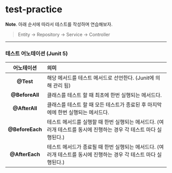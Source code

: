 # test-practice

**Note**. 아래 순서에 따라서 테스트를 작성하며 연습해보자.

> Entity -> Repository -> Service -> Controller
> 
-------

### 테스트 어노테이션 (Junit 5)

|      어노테이션      | 의미                                                                 |
|:---------------:|:-------------------------------------------------------------------|
|    **@Test**    | 해당 메서드를 테스트 메서드로 선언한다. (Junit에 의해 관리 됨)                            |
| **@BeforeAll**  | 클래스를 테스트 할 때 최초에 한번 실행되는 메서드다.                                     |
|  **@AfterAll**  | 클래스를 테스트 할 때 모든 테스트가 종료된 후 마지막에에 한번 실행되는 메서드다.                     |
| **@BeforeEach** | 테스트 메서드를 실행할 때 한번 실행되는 메서드다. (여러개 테스트를 동시에 진행하는 경우 각 테스트 마다 실행된다.) |
| **@AfterEach**  | 테스트 메서드가 종료될 때 한번 실행되는 메서드다. (여러개 테스트를 동시에 진행하는 경우 각 테스트 마다 실행된다.) |

